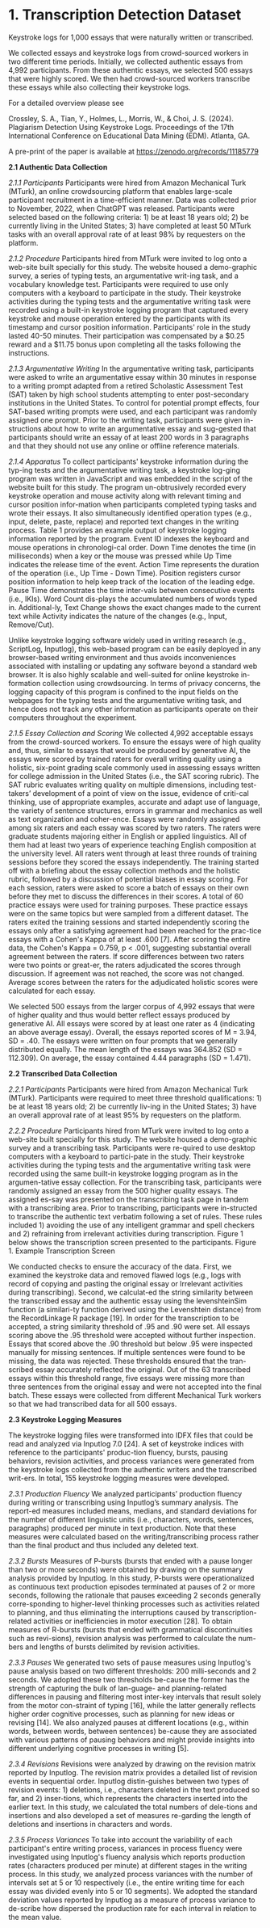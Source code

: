 # 1. Transcription Detection Dataset
Keystroke logs for 1,000 essays that were naturally written or transcribed.

We collected essays and keystroke logs from crowd-sourced workers in two different time periods. Initially, we collected authentic essays from 4,992 participants. From these authentic essays, we selected 500 essays that were highly scored. We then had crowd-sourced workers transcribe these essays while also collecting their keystroke logs.

For a detailed overview please see

Crossley, S. A., Tian, Y., Holmes, L., Morris, W., & Choi, J. S. (2024). Plagiarism Detection Using Keystroke Logs. Proceedings of the 17th International Conference on Educational Data Mining (EDM). Atlanta, GA.

A pre-print of the paper is available at https://zenodo.org/records/11185779

**2.1	Authentic Data Collection**

*2.1.1	Participants*
Participants were hired from Amazon Mechanical Turk (MTurk), an online crowdsourcing platform that enables large-scale participant recruitment in a time-efficient manner. Data was collected prior to November, 2022, when ChatGPT was released. Participants were selected based on the following criteria: 1) be at least 18 years old; 2) be currently living in the United States; 3) have completed at least 50 MTurk tasks with an overall approval rate of at least 98% by requesters on the platform. 

*2.1.2	Procedure*
Participants hired from MTurk were invited to log onto a web-site built specially for this study. The website housed a demo-graphic survey, a series of typing tests, an argumentative writ-ing task, and a vocabulary knowledge test. Participants were required to use only computers with a keyboard to participate in the study. Their keystroke activities during the typing tests and the argumentative writing task were recorded using a built-in keystroke logging program that captured every keystroke and mouse operation entered by the participants with its timestamp and cursor position information. Participants' role in the study lasted 40-50 minutes. Their participation was compensated by a $0.25 reward and a $11.75 bonus upon completing all the tasks following the instructions.

*2.1.3	Argumentative Writing*
In the argumentative writing task, participants were asked to write an argumentative essay within 30 minutes in response to a writing prompt adapted from a retired Scholastic Assessment Test (SAT) taken by high school students attempting to enter post-secondary institutions in the United States. To control for potential prompt effects, four SAT-based writing prompts were used, and each participant was randomly assigned one prompt. Prior to the writing task, participants were given in-structions about how to write an argumentative essay and sug-gested that participants should write an essay of at least 200 words in 3 paragraphs and that they should not use any online or offline reference materials.

*2.1.4	Apparatus*
To collect participants' keystroke information during the typ-ing tests and the argumentative writing task, a keystroke log-ging program was written in JavaScript and was embedded in the script of the website built for this study. The program un-obtrusively recorded every keystroke operation and mouse activity along with relevant timing and cursor position infor-mation when participants completed typing tasks and wrote their essays. It also simultaneously identified operation types (e.g., input, delete, paste, replace) and reported text changes in the writing process. Table 1 provides an example output of keystroke logging information reported by the program. Event ID indexes the keyboard and mouse operations in chronologi-cal order. Down Time denotes the time (in milliseconds) when a key or the mouse was pressed while Up Time indicates the release time of the event. Action Time represents the duration of the operation (i.e., Up Time - Down Time). Position registers cursor position information to help keep track of the location of the leading edge. Pause Time demonstrates the time inter-vals between consecutive events (i.e., IKIs). Word Count dis-plays the accumulated numbers of words typed in. Additional-ly, Text Change shows the exact changes made to the current text while Activity indicates the nature of the changes (e.g., Input, Remove/Cut). 

Unlike keystroke logging software widely used in writing research (e.g., ScriptLog, Inputlog), this web-based program can be easily deployed in any browser-based writing environment and thus avoids inconveniences associated with installing or updating any software beyond a standard web browser. It is also highly scalable and well-suited for online keystroke in-formation collection using crowdsourcing. In terms of privacy concerns, the logging capacity of this program is confined to the input fields on the webpages for the typing tests and the argumentative writing task, and hence does not track any other information as participants operate on their computers throughout the experiment.

*2.1.5	Essay Collection and Scoring*
We collected 4,992 acceptable essays from the crowd-sourced workers. To ensure the essays were of high quality and, thus, similar to essays that would be produced by generative AI, the essays were scored by trained raters for overall writing quality using a holistic, six-point grading scale commonly used in assessing essays written for college admission in the United States (i.e., the SAT scoring rubric). The SAT rubric evaluates writing quality on multiple dimensions, including test-takers’ development of a point of view on the issue, evidence of criti-cal thinking, use of appropriate examples, accurate and adapt use of language, the variety of sentence structures, errors in grammar and mechanics as well as text organization and coher-ence. Essays were randomly assigned among six raters and each essay was scored by two raters. The raters were graduate students majoring either in English or applied linguistics. All of them had at least two years of experience teaching English composition at the university level. All raters went through at least three rounds of training sessions before they scored the essays independently. The training started off with a briefing about the essay collection methods and the holistic rubric, followed by a discussion of potential biases in essay scoring. For each session, raters were asked to score a batch of essays on their own before they met to discuss the differences in their scores. A total of 60 practice essays were used for training purposes. These practice essays were on the same topics but were sampled from a different dataset. The raters exited the training sessions and started independently scoring the essays only after a satisfying agreement had been reached for the prac-tice essays with a Cohen's Kappa of at least .600 [7]. After scoring the entire data, the Cohen's Kappa = 0.759, p < .001, suggesting substantial overall agreement between the raters. If score differences between two raters were two points or great-er, the raters adjudicated the scores through discussion. If agreement was not reached, the score was not changed. Average scores between the raters for the adjudicated holistic scores were calculated for each essay.

We selected 500 essays from the larger corpus of 4,992 essays that were of higher quality and thus would better reflect essays produced by generative AI. All essays were scored by at least one rater as 4 (indicating an above average essay). Overall, the essays reported scores of M = 3.94, SD = .40. The essays were written on four prompts that we generally distributed equally. The mean length of the essays was 364.852 (SD = 112.309). On average, the essay contained 4.44 paragraphs (SD = 1.471).


**2.2	Transcribed Data Collection**

*2.2.1	Participants*
Participants were hired from Amazon Mechanical Turk (MTurk). Participants were required to meet three threshold qualifications: 1) be at least 18 years old; 2) be currently liv-ing in the United States; 3) have an overall approval rate of at least 95% by requesters on the platform.

*2.2.2	Procedure*
Participants hired from MTurk were invited to log onto a web-site built specially for this study. The website housed a demo-graphic survey and a transcribing task. Participants were re-quired to use desktop computers with a keyboard to partici-pate in the study. Their keystroke activities during the typing tests and the argumentative writing task were recorded using the same built-in keystroke logging program as in the argumen-tative essay collection. 
For the transcribing task, participants were randomly assigned an essay from the 500 higher quality essays. The assigned es-say was presented on the transcribing task page in tandem with a transcribing area. Prior to transcribing, participants were in-structed to transcribe the authentic text verbatim following a set of rules. These rules included 1) avoiding the use of any intelligent grammar and spell checkers and 2) refraining from irrelevant activities during transcription. Figure 1 below shows the transcription screen presented to the participants.
Figure 1. Example Transcription Screen
 
We conducted checks to ensure the accuracy of the data. First, we examined the keystroke data and removed flawed logs (e.g., logs with record of copying and pasting the original essay or Irrelevant activities during transcribing). Second, we calculat-ed the string similarity between the transcribed essay and the authentic essay using the levenshteinSim function (a similari-ty function derived using the Levenshtein distance) from the RecordLinkage R package [19]. In order for the transcription to be accepted, a string similarity threshold of .95 and .90 were set. All essays scoring above the .95 threshold were accepted without further inspection. Essays that scored above the .90 threshold but below .95 were inspected manually for missing sentences. If multiple sentences were found to be missing, the data was rejected. These thresholds ensured that the tran-scribed essay accurately reflected the original. Out of the 63 transcribed essays within this threshold range, five essays were missing more than three sentences from the original essay and were not accepted into the final batch. These essays were collected from different Mechanical Turk workers so that we had transcribed data for all 500 essays.

**2.3	Keystroke Logging Measures**

The keystroke logging files were transformed into IDFX files that could be read and analyzed via Inputlog 7.0 [24]. A set of keystroke indices with reference to the participants' produc-tion fluency, bursts, pausing behaviors, revision activities, and process variances were generated from the keystroke logs collected from the authentic writers and the transcribed writ-ers. In total, 155 keystroke logging measures were developed.

*2.3.1	Production Fluency*
We analyzed participants’ production fluency during writing or transcribing using Inputlog’s summary analysis. The report-ed measures included means, medians, and standard deviations for the number of different linguistic units (i.e., characters, words, sentences, paragraphs) produced per minute in text production. Note that these measures were calculated based on the writing/transcribing process rather than the final product and thus included any deleted text.

*2.3.2	Bursts*
Measures of P-bursts (bursts that ended with a pause longer than two or more seconds) were obtained by drawing on the summary analysis provided by Inputlog. In this study, P-bursts were operationalized as continuous text production episodes terminated at pauses of 2 or more seconds, following the rationale that pauses exceeding 2 seconds generally corre-sponding to higher-level thinking processes such as activities related to planning, and thus eliminating the interruptions caused by transcription-related activities or inefficiencies in motor execution [28]. To obtain measures of R-bursts (bursts that ended with grammatical discontinuities such as revi-sions), revision analysis was performed to calculate the num-bers and lengths of bursts delimited by revision activities.

*2.3.3	Pauses*
We generated two sets of pause measures using Inputlog's pause analysis based on two different thresholds: 200 milli-seconds and 2 seconds. We adopted these two thresholds be-cause the former has the strength of capturing the bulk of lan-guage- and planning-related differences in pausing and filtering most inter-key intervals that result solely from the motor con-straint of typing [16], while the latter generally reflects higher order cognitive processes, such as planning for new ideas or revising [14]. We also analyzed pauses at different locations (e.g., within words, between words, between sentences) be-cause they are associated with various patterns of pausing behaviors and might provide insights into different underlying cognitive processes in writing [5].

*2.3.4	Revisions*
Revisions were analyzed by drawing on the revision matrix reported by Inputlog. The revision matrix provides a detailed list of revision events in sequential order. Inputlog distin-guishes between two types of revision events: 1) deletions, i.e., characters deleted in the text produced so far, and 2) inser-tions, which represents the characters inserted into the earlier text. In this study, we calculated the total numbers of dele-tions and insertions and also developed a set of measures re-garding the length of deletions and insertions in characters and words.

*2.3.5	Process Variances*
To take into account the variability of each participant's entire writing process, variances in process fluency were investigated using Inputlog's fluency analysis which reports production rates (characters produced per minute) at different stages in the writing process. In this study, we analyzed process variances with the number of intervals set at 5 or 10 respectively (i.e., the entire writing time for each essay was divided evenly into 5 or 10 segments). We adopted the standard deviation values reported by Inputlog as a measure of process variance to de-scribe how dispersed the production rate for each interval in relation to the mean value.




